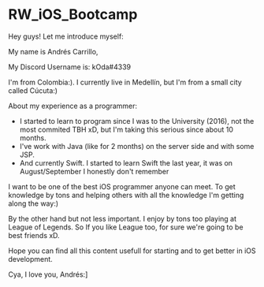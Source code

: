 # RW_iOS_Bootcamp

Hey guys! Let me introduce myself:

My name is Andrés Carrillo,

My Discord Username is: kOda#4339

I'm from Colombia:).  I currently live in Medellín, but I'm from a small city called Cúcuta:)

About my experience as a programmer:

* I started to learn to program since I was to the University (2016), not the most commited TBH xD, but I'm taking this serious since about 10 months.
* I've work with Java (like for 2 months) on the server side and with some JSP.
* And currently Swift.  I started to learn Swift the last year, it was on August/September I honestly don't remember

I want to be one of the best iOS programmer anyone can meet.  To get knowledge by tons and helping others with all the knowledge  I'm getting along the way:)

By the other hand but not less important.  I enjoy by tons too playing at League of Legends.  So If you like League too, for sure we're going to be best friends xD.

Hope you can find all this content usefull for starting and to get better in iOS development.

Cya, I love you, Andrés:]
